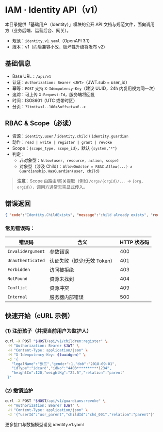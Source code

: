 # IAM · Identity API（v1）

本目录提供「基础用户（Identity）」模块的公开 API 文档与规范文件，面向调用方（业务后端、运营后台、网关）。

- 规范：`identity.v1.yaml`（OpenAPI 3.1）
- 版本：v1（向后兼容小改，破坏性升级将发布 v2）

## 基础信息

- Base URL：`/api/v1`
- 认证：`Authorization: Bearer <JWT>`（JWT.sub = user_id）
- 幂等：`POST` 支持 `X-Idempotency-Key`（建议 UUID，24h 内复用视为同一次）
- 追踪：可上传 `X-Request-Id`，服务端将回显
- 时间：ISO8601（UTC 或带时区）
- 分页：`?limit=<1..100>&offset=<0..>`

## RBAC & Scope（必读）

- 资源：`identity.user` / `identity.child` / `identity.guardian`
- 动作：`read | write | register | grant | revoke`
- Scope：`{scope_type, scope_id}`，默认 `{system,"*"}`
- 判定：  
  - 非对象型：`Allow(user, resource, action, scope)`  
  - 对象型（涉及 Child）：`AllowOnActor = RBAC.Allow(...) ∧ Guardianship.HasGuardian(user, child)`

> **注意**：Scope 由路由/网关提取（例如 `/orgs/{orgId}/...` → `{org, orgId}`），调用方通常无需显式传入。

## 错误返回

```json
{ "code":"Identity.ChildExists", "message":"child already exists", "requestId":"..." }
```

### 常见错误码：
| 错误码                     | 含义                             | HTTP 状态码 |
|----------------------------|----------------------------------|-------------|
| `InvalidArgument`          | 参数错误                         | 400         |
| `Unauthenticated`          | 认证失败（缺少/无效 Token）     | 401         |
| `Forbidden`                | 访问被拒绝                       | 403         |
| `NotFound`                 | 资源未找到                       | 404         |
| `Conflict`                 | 资源冲突                         | 409         |
| `Internal`                 | 服务器内部错误                   | 500         |

## 快速开始（cURL 示例）

### (1) 注册孩子（并授当前用户为监护人）

```bash
curl -X POST "$HOST/api/v1/children:register" \
 -H "Authorization: Bearer $JWT" \
 -H "Content-Type: application/json" \
 -H "X-Idempotency-Key: $(uuidgen)" \
 -d '{
   "legalName":"张三","gender":1,"dob":"2018-09-01",
   "idType":"idcard","idNo":"4403**********1234",
   "heightCm":120,"weightKg":"22.5","relation":"parent"
 }'
```

### (2) 撤销监护

```bash
curl -X POST "$HOST/api/v1/guardians:revoke" \
 -H "Authorization: Bearer $JWT" \
 -H "Content-Type: application/json" \
 -d '{"userId":"usr_parent","childId":"chd_001","relation":"parent"}'
```

更多接口与数据模型请见 identity.v1.yaml
